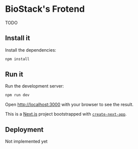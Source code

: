
# BioStack's Frotend

TODO

## Install it

Install the dependencies:

```bash
npm install
```

## Run it

Run the development server:

```bash
npm run dev
```

Open [http://localhost:3000](http://localhost:3000) with your browser to see the result.


This is a [Next.js](https://nextjs.org/) project bootstrapped with [`create-next-app`](https://github.com/vercel/next.js/tree/canary/packages/create-next-app).

## Deployment

Not implemented yet